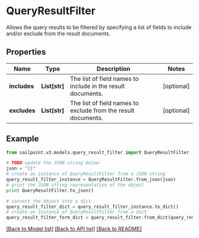 # QueryResultFilter

Allows the query results to be filtered by specifying a list of fields to include and/or exclude from the result documents.

## Properties
Name | Type | Description | Notes
------------ | ------------- | ------------- | -------------
**includes** | **List[str]** | The list of field names to include in the result documents. | [optional] 
**excludes** | **List[str]** | The list of field names to exclude from the result documents. | [optional] 

## Example

```python
from sailpoint.v3.models.query_result_filter import QueryResultFilter

# TODO update the JSON string below
json = "{}"
# create an instance of QueryResultFilter from a JSON string
query_result_filter_instance = QueryResultFilter.from_json(json)
# print the JSON string representation of the object
print QueryResultFilter.to_json()

# convert the object into a dict
query_result_filter_dict = query_result_filter_instance.to_dict()
# create an instance of QueryResultFilter from a dict
query_result_filter_form_dict = query_result_filter.from_dict(query_result_filter_dict)
```
[[Back to Model list]](../README.md#documentation-for-models) [[Back to API list]](../README.md#documentation-for-api-endpoints) [[Back to README]](../README.md)


